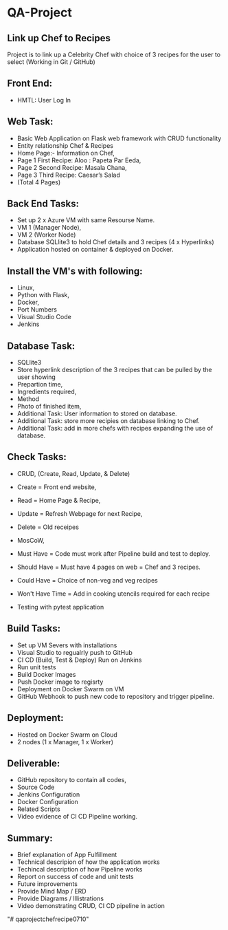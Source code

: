 # QA-Project

## Link up Chef to Recipes

Project is to link up a Celebrity Chef with choice of 3 recipes for the user to select (Working in Git / GitHub)

## Front End:  

* HMTL: User Log In 

## Web Task:           

* Basic Web Application on Flask web framework with CRUD functionality
* Entity relationship Chef & Recipes
* Home Page:-	    		Information on Chef, 
* Page 1 First Recipe:   	Aloo : Papeta Par Eeda, 
* Page 2 Second Recipe:   	Masala Chana, 
* Page 3 Third Recipe:   	Caesar’s Salad 
* (Total 4 Pages)


## Back End Tasks:     
	
* Set up 2 x Azure VM with same Resourse Name.
* VM 1 (Manager Node), 
* VM 2 (Worker Node)
* Database SQLlite3 to hold Chef details and 3 recipes (4 x Hyperlinks)
* Application hosted on container & deployed on Docker.

## Install the VM's with following:
         
* Linux, 
* Python with Flask, 
* Docker,
* Port Numbers
* Visual Studio Code
* Jenkins

## Database Task:      
												
* SQLlite3
* Store hyperlink description of the 3 recipes that can be pulled by the user showing
* Prepartion time,
* Ingredients required,
* Method
* Photo of finished item, 
* Additional Task: User information to stored on database.
* Additional Task: store more recipies on database linking to Chef.
* Additional Task: add in more chefs with recipes expanding the use of database.

## Check Tasks:      

* CRUD, (Create, Read, Update, & Delete)
* Create = 	Front end website, 
* Read = 	Home Page & Recipe, 
* Update = 	Refresh Webpage for next Recipe, 
* Delete = 	Old receipes

* MosCoW, 
* Must Have = 		Code must work after Pipeline build and test to deploy.
* Should Have = 	Must have 4 pages on web = Chef and 3 recipes.
* Could Have = 		Choice of non-veg and veg recipes
* Won't Have Time = 	Add in cooking utencils required for each recipe
* Testing with pytest application
                    
 ## Build Tasks:       
 						
* Set up VM Severs with installations
* Visual Studio to regualrly push to GitHub
* CI CD (Build, Test & Deploy) Run on Jenkins
* Run unit tests
* Build Docker Images
* Push Docker image to regisrty
* Deployment on Docker Swarm on VM
* GitHub Webhook to push new code to repository and trigger pipeline.

## Deployment:

* Hosted on Docker Swarm on Cloud 
* 2 nodes (1 x Manager, 1 x Worker)

## Deliverable:

* GitHub repository to contain all codes,
* Source Code
* Jenkins Configuration
* Docker Configuration
* Related Scripts
* Video evidence of CI CD Pipeline working.

## Summary:

* Brief explanation of App Fulfillment
* Technical descripion of how the application works
* Techincal description of how Pipeline works
* Report on success of code and unit tests
* Future improvements
* Provide Mind Map / ERD
* Provide Diagrams / Illistrations
* Video demonstrating CRUD, CI CD pipeline in action
                    
                    
                    
                    
                    
                    
                    
                    
                    
                    
                     
           
                     

        


"# qaprojectchefrecipe0710" 
